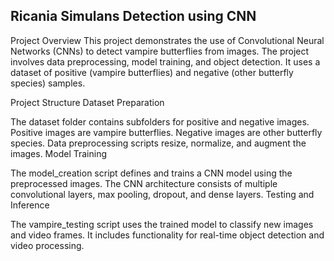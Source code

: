 Ricania Simulans Detection using CNN
-------------------------------------
Project Overview
This project demonstrates the use of Convolutional Neural Networks (CNNs) to detect vampire butterflies from images. The project involves data preprocessing, model training, and object detection. It uses a dataset of positive (vampire butterflies) and negative (other butterfly species) samples.

Project Structure
Dataset Preparation

The dataset folder contains subfolders for positive and negative images.
Positive images are vampire butterflies.
Negative images are other butterfly species.
Data preprocessing scripts resize, normalize, and augment the images.
Model Training

The model_creation script defines and trains a CNN model using the preprocessed images.
The CNN architecture consists of multiple convolutional layers, max pooling, dropout, and dense layers.
Testing and Inference

The vampire_testing script uses the trained model to classify new images and video frames.
It includes functionality for real-time object detection and video processing.

